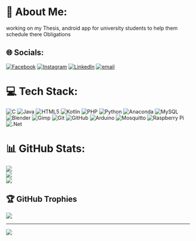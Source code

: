 # 💫 About Me:
working on my Thesis, android app for university students to help them schedule there Obligations <br>  


<!-- Proudly created with GPRM ( https://gprm.itsvg.in ) -->
## 🌐 Socials:
[![Facebook](https://img.shields.io/badge/Facebook-%231877F2.svg?logo=Facebook&logoColor=white)](https://facebook.com/ΣτερκοςΔημητρης) [![Instagram](https://img.shields.io/badge/Instagram-%23E4405F.svg?logo=Instagram&logoColor=white)](https://instagram.com/sterkous) [![LinkedIn](https://img.shields.io/badge/LinkedIn-%230077B5.svg?logo=linkedin&logoColor=white)](https://linkedin.com/in/DimitrosSterkou) [![email](https://img.shields.io/badge/Email-D14836?logo=gmail&logoColor=white)](mailto:sterkosdimitris@gmail.com) 

# 💻 Tech Stack:
![C](https://img.shields.io/badge/c-%2300599C.svg?style=for-the-badge&logo=c&logoColor=white) ![Java](https://img.shields.io/badge/java-%23ED8B00.svg?style=for-the-badge&logo=openjdk&logoColor=white) ![HTML5](https://img.shields.io/badge/html5-%23E34F26.svg?style=for-the-badge&logo=html5&logoColor=white) ![Kotlin](https://img.shields.io/badge/kotlin-%237F52FF.svg?style=for-the-badge&logo=kotlin&logoColor=white) ![PHP](https://img.shields.io/badge/php-%23777BB4.svg?style=for-the-badge&logo=php&logoColor=white) ![Python](https://img.shields.io/badge/python-3670A0?style=for-the-badge&logo=python&logoColor=ffdd54) ![Anaconda](https://img.shields.io/badge/Anaconda-%2344A833.svg?style=for-the-badge&logo=anaconda&logoColor=white) ![MySQL](https://img.shields.io/badge/mysql-4479A1.svg?style=for-the-badge&logo=mysql&logoColor=white) ![Blender](https://img.shields.io/badge/blender-%23F5792A.svg?style=for-the-badge&logo=blender&logoColor=white) ![Gimp](https://img.shields.io/badge/Gimp-657D8B?style=for-the-badge&logo=gimp&logoColor=FFFFFF) ![Git](https://img.shields.io/badge/git-%23F05033.svg?style=for-the-badge&logo=git&logoColor=white) ![GitHub](https://img.shields.io/badge/github-%23121011.svg?style=for-the-badge&logo=github&logoColor=white) ![Arduino](https://img.shields.io/badge/-Arduino-00979D?style=for-the-badge&logo=Arduino&logoColor=white) ![Mosquitto](https://img.shields.io/badge/mosquitto-%233C5280.svg?style=for-the-badge&logo=eclipsemosquitto&logoColor=white) ![Raspberry Pi](https://img.shields.io/badge/-Raspberry_Pi-C51A4A?style=for-the-badge&logo=Raspberry-Pi) ![.Net](https://img.shields.io/badge/.NET-5C2D91?style=for-the-badge&logo=.net&logoColor=white)
# 📊 GitHub Stats:
![](https://github-readme-stats.vercel.app/api?username=DimitriosSterkou&theme=dark&hide_border=false&include_all_commits=false&count_private=false)<br/>
![](https://nirzak-streak-stats.vercel.app/?user=DimitriosSterkou&theme=dark&hide_border=false)<br/>
![](https://github-readme-stats.vercel.app/api/top-langs/?username=DimitriosSterkou&theme=dark&hide_border=false&include_all_commits=false&count_private=false&layout=compact)

## 🏆 GitHub Trophies
![](https://github-profile-trophy.vercel.app/?username=DimitriosSterkou&theme=radical&no-frame=false&no-bg=true&margin-w=4)

---
[![](https://visitcount.itsvg.in/api?id=DimitriosSterkou&icon=1&color=6)](https://visitcount.itsvg.in)

<!-- Proudly created with GPRM ( https://gprm.itsvg.in ) -->
